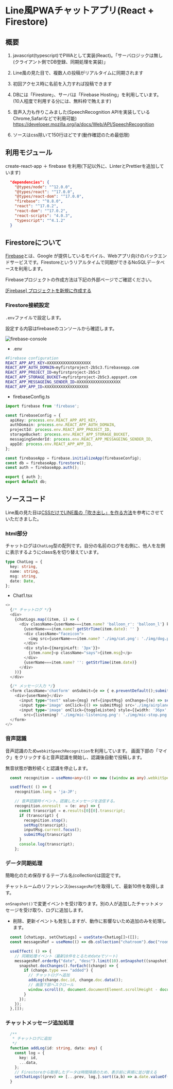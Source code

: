 # Line風PWAチャットアプリ(React + Firestore)

## 概要
1. javascript(typescript)でPWAとして実装(React)。「サーバロジックは無し(クライアント側でDB登録、同期処理を実装)」

1. Line風の見た目で、複数人の投稿がリアルタイムに同期されます

1. 初回アクセス時に名前を入力すれば投稿できます

1. DBには「Firestore」、サーバは「Firebase Hosting」を利用しています。  (10人程度で利用する分には、無料枠で賄えます)

1. 音声入力も作りこみました(SpeechRecognition APIを実装しているChrome,Safariなどで利用可能)  　　https://developer.mozilla.org/ja/docs/Web/API/SpeechRecognition

1. ソースはcss除いて150行ほどです(動作確認のため最低限)

## 利用モジュール

create-react-app ＋ firebase を利用(下記以外に、LinterとPrettierを追加しています)

```json
  "dependencies": {
    "@types/node": "^12.0.0",
    "@types/react": "^17.0.0",
    "@types/react-dom": "^17.0.0",
    "firebase": "^8.8.0",
    "react": "^17.0.2",
    "react-dom": "^17.0.2",
    "react-scripts": "4.0.3",
    "typescript": "^4.1.2"
  }
```


## Firestoreについて

[Firebase](https://firebase.google.com/?hl=ja)とは、Google が提供しているモバイル、Webアプリ向けのバックエンドサービスです。Firestoreというリアルタイムで同期ができるNoSQLデータベースを利用します。


Firebaseプロジェクトの作成方法は下記の外部ページでご確認ください。

[[Firebase] プロジェクトを新規に作成する](https://blog.katsubemakito.net/firebase/firebase-make-newproject)


### Firestore接続設定

`.env`ファイルで設定します。

設定する内容はfirebaseのコンソールから確認します。

  ![firebase-console](./img/firebase_config.png)

* .env

```bash
#Firebase configuration
REACT_APP_API_KEY=XXXXXXXXXXXXXXXXXXX
REACT_APP_AUTH_DOMAIN=myfirstproject-2b5c3.firebaseapp.com
REACT_APP_PROJECT_ID=myfirstproject-2b5c3
REACT_APP_STORAGE_BUCKET=myfirstproject-2b5c3.appspot.com
REACT_APP_MESSAGEING_SENDER_ID=XXXXXXXXXXXXXXXXXXX
REACT_APP_APP_ID=XXXXXXXXXXXXXXXXXXX
```


* firebaseConfig.ts

```typescript
import firebase from 'firebase';

const firebaseConfig = {
  apiKey: process.env.REACT_APP_API_KEY,
  authDomain: process.env.REACT_APP_AUTH_DOMAIN,
  projectId: process.env.REACT_APP_PROJECT_ID,
  storageBucket: process.env.REACT_APP_STORAGE_BUCKET,
  messagingSenderId: process.env.REACT_APP_MESSAGEING_SENDER_ID,
  appId: process.env.REACT_APP_APP_ID,
};

const firebaseApp = firebase.initializeApp(firebaseConfig);
const db = firebaseApp.firestore();
const auth = firebaseApp.auth();

export { auth };
export default db;
```


## ソースコード

Line風の見た目は[CSSだけでLINE風の「吹き出し」を作る方法](https://stand-4u.com/css/fukidashi.html)を参考にさせていただきました。

### html部分

チャットログは`ChatLog`型の配列です。自分の名前のログを右側に、他人を左側に表示するようにclass名を切り替えています。
```typescript
type ChatLog = {
  key: string,
  name: string,
  msg: string,
  date: Date,
};
```
* Chat1.tsx

```typescript
<>
  {/* チャットログ */}
  <div>
    {chatLogs.map((item, i) => (
      <div className={userName===item.name? 'balloon_r': 'balloon_l'} key={item.key}>
        {userName===item.name? getStrTime(item.date): '' }
        <div className="faceicon">
          <img src={userName===item.name? './img/cat.png': './img/dog.png'} alt="" />
        </div>
        <div style={{marginLeft: '3px'}}>
          {item.name}<p className="says">{item.msg}</p>
        </div>
        {userName===item.name? '': getStrTime(item.date)}
      </div>
    ))}
  </div>

  {/* メッセージ入力 */}
  <form className='chatform' onSubmit={e => { e.preventDefault();submitMsg(); }}>
    <div>{userName}</div>
      <input type="text" value={msg} ref={inputMsg} onChange={(e) => setMsg(e.target.value)} />
      <input type='image' onClick={() => submitMsg} src='./img/airplane.png' alt='' />
      <input type='image' onClick={toggleListen} style={{width: '36px', height: '36px'}}
        src={listening? './img/mic-listening.png': './img/mic-stop.png'} alt='' />
  </form>
</>
```

### 音声認識

音声認識のため`webkitSpeechRecognition`を利用しています。
画面下部の「マイク」をクリックすると音声認識を開始し、認識後自動で投稿します。

無音状態が数秒続くと認識を停止します。

```typescript
  const recognition = useMemo<any>(() => new ((window as any).webkitSpeechRecognition)(), []);

  useEffect( () => {
    recognition.lang = 'ja-JP';

    // 音声認識時イベント。認識したメッセージを送信する。
    recognition.onresult  = (e: any) => {
      const transcript = e.results[0][0].transcript;
      if (transcript) {
        recognition.stop();
        setMsg(transcript);
        inputMsg.current.focus();
        submitMsg(transcript)
      }
      console.log(transcript);
    };
```

### データ同期処理

簡略化のため保存するテーブル名(collection)は固定です。

チャットルームのリファレンス(`messagesRef`)を取得して、最新10件を取得します。

`onSnapshot()`で変更イベントを受け取ります。別の人が追加したチャットメッセージを受け取り、ログに追加します。

   * 削除、更新イベントも発生しますが、動作に影響ないため追加のみを処理します。

```typescript
  const [chatLogs, setChatLogs] = useState<ChatLog[]>([]);
  const messagesRef = useMemo(() => db.collection("chatroom").doc("room1").collection("messages"), []);

  useEffect( () => {
    // 同期処理イベント（最新10件をとるためdateでソート)
    messagesRef.orderBy("date", "desc").limit(10).onSnapshot((snapshot) => {
      snapshot.docChanges().forEach((change) => {
        if (change.type === "added") {
          // チャットログへ追加
          addLog(change.doc.id, change.doc.data());
          // 画面下部へスクロール
          window.scroll(0, document.documentElement.scrollHeight - document.documentElement.clientHeight)
        }
      });
    });
  },[]);
```

### チャットメッセージ追加処理

```typescript
  /**
   * チャットログに追加
   */
  function addLog(id: string, data: any) {
    const log = {
      key: id,
      ...data,
    };
    // Firestoreから取得したデータは時間降順のため、表示前に昇順に並び替える
    setChatLogs((prev) => [...prev, log,].sort((a,b) => a.date.valueOf() - b.date.valueOf()));
  }
```
